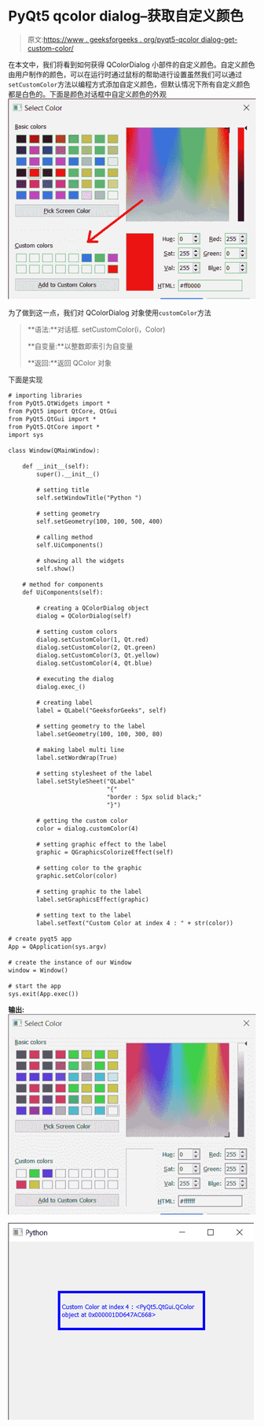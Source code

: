 # PyQt5 qcolor dialog–获取自定义颜色

> 原文:[https://www . geeksforgeeks . org/pyqt5-qcolor dialog-get-custom-color/](https://www.geeksforgeeks.org/pyqt5-qcolordialog-getting-custom-color/)

在本文中，我们将看到如何获得 QColorDialog 小部件的自定义颜色。自定义颜色由用户制作的颜色，可以在运行时通过鼠标的帮助进行设置虽然我们可以通过`setCustomColor`方法以编程方式添加自定义颜色，但默认情况下所有自定义颜色都是白色的。下面是颜色对话框中自定义颜色的外观
![](img/5668aba90d16527d59b67c0bb6496733.png)

为了做到这一点，我们对 QColorDialog 对象使用`customColor`方法

> **语法:**对话框. setCustomColor(i，Color)
> 
> **自变量:**以整数即索引为自变量
> 
> **返回:**返回 QColor 对象

下面是实现

```
# importing libraries
from PyQt5.QtWidgets import * 
from PyQt5 import QtCore, QtGui
from PyQt5.QtGui import * 
from PyQt5.QtCore import * 
import sys

class Window(QMainWindow):

    def __init__(self):
        super().__init__()

        # setting title
        self.setWindowTitle("Python ")

        # setting geometry
        self.setGeometry(100, 100, 500, 400)

        # calling method
        self.UiComponents()

        # showing all the widgets
        self.show()

    # method for components
    def UiComponents(self):

        # creating a QColorDialog object
        dialog = QColorDialog(self)

        # setting custom colors
        dialog.setCustomColor(1, Qt.red)
        dialog.setCustomColor(2, Qt.green)
        dialog.setCustomColor(3, Qt.yellow)
        dialog.setCustomColor(4, Qt.blue)

        # executing the dialog
        dialog.exec_()

        # creating label
        label = QLabel("GeeksforGeeks", self)

        # setting geometry to the label
        label.setGeometry(100, 100, 300, 80)

        # making label multi line
        label.setWordWrap(True)

        # setting stylesheet of the label
        label.setStyleSheet("QLabel"
                            "{"
                            "border : 5px solid black;"
                            "}")

        # getting the custom color
        color = dialog.customColor(4)

        # setting graphic effect to the label
        graphic = QGraphicsColorizeEffect(self)

        # setting color to the graphic
        graphic.setColor(color)

        # setting graphic to the label
        label.setGraphicsEffect(graphic)

        # setting text to the label
        label.setText("Custom Color at index 4 : " + str(color))

# create pyqt5 app
App = QApplication(sys.argv)

# create the instance of our Window
window = Window()

# start the app
sys.exit(App.exec())
```

**输出:**
![](img/3b0905515442d740a26b1524cf76d240.png)

![](img/bf64496aad567fc8a0512ba6641a88d7.png)